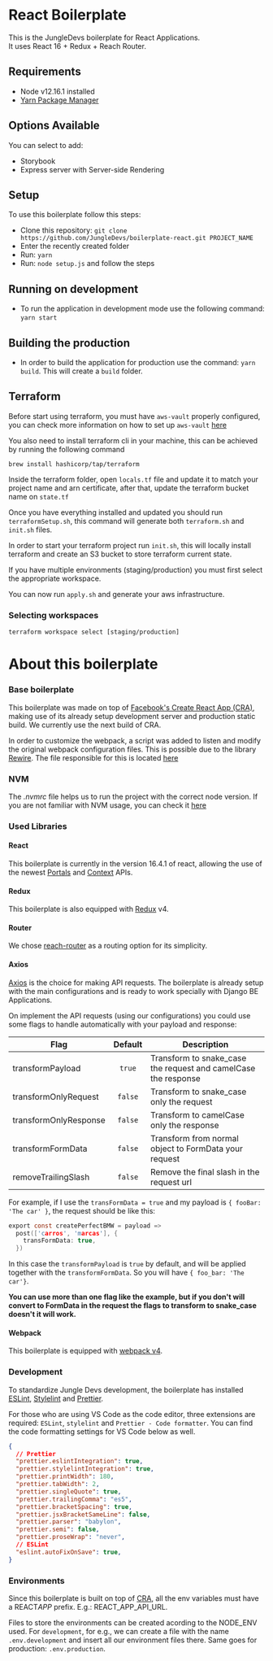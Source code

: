 # React Boilerplate

This is the JungleDevs boilerplate for React Applications. \
It uses React 16 + Redux + Reach Router.

## Requirements

- Node v12.16.1 installed
- [Yarn Package Manager](https://yarnpkg.com/lang/en/)

## Options Available

You can select to add:

- Storybook
- Express server with Server-side Rendering

## Setup

To use this boilerplate follow this steps:

- Clone this repository: `git clone https://github.com/JungleDevs/boilerplate-react.git PROJECT_NAME`
- Enter the recently created folder
- Run: `yarn`
- Run: `node setup.js` and follow the steps

## Running on development

- To run the application in development mode use the following command: `yarn start`

## Building the production

- In order to build the application for production use the command: `yarn build`. This will create a `build` folder.

## Terraform

Before start using terraform, you must have `aws-vault` properly configured, you can check more information on how to set up `aws-vault` [here](https://wiki.jungle.rocks/doc/set-up-aws-vault-qCufmyxfyB)

You also need to install terraform cli in your machine, this can be achieved by running the following command

```
brew install hashicorp/tap/terraform
```

Inside the terraform folder, open `locals.tf` file and update it to match your project name and arn certificate, after that, update the terraform bucket name on `state.tf`

Once you have everything installed and updated you should run `terraformSetup.sh`, this command will generate both `terraform.sh` and `init.sh` files.

In order to start your terraform project run `init.sh`, this will locally install terraform and create an S3 bucket to store terraform current state.

If you have multiple environments (staging/production) you must first select the appropriate workspace.

You can now run `apply.sh` and generate your aws infrastructure.

### Selecting workspaces

```
terraform workspace select [staging/production]
```

# About this boilerplate

### Base boilerplate

This boilerplate was made on top of [Facebook's Create React App (CRA)](https://github.com/facebook/create-react-app), making use of its already setup development server and production static build. We currently use the next build of CRA.

In order to customize the webpack, a script was added to listen and modify the original webpack configuration files. This is possible due to the library [Rewire](https://github.com/jhnns/rewire). The file responsible for this is located [here](scripts/customized-config.js)

### NVM

The _.nvmrc_ file helps us to run the project with the correct node version.
If you are not familiar with NVM usage, you can check it [here](https://coda.io/d/Chapter-Frontend_dPmePxjVB5S/Style-Guide_su751#_luWDD)

### Used Libraries

#### React

This boilerplate is currently in the version 16.4.1 of react, allowing the use of the newest [Portals](https://hackernoon.com/using-a-react-16-portal-to-do-something-cool-2a2d627b0202) and [Context](https://codeburst.io/what-can-react-context-api-do-for-you-multi-language-text-modals-and-theme-switchers-9cfbc8e5ee5e) APIs.

#### Redux

This boilerplate is also equipped with [Redux](https://github.com/reduxjs/redux) v4.

#### Router

We chose [reach-router](https://reach.tech/router) as a routing option for its simplicity.

#### Axios

[Axios](https://github.com/axios/axios) is the choice for making API requests. The boilerplate is already setup with the main configurations and is ready to work specially with Django BE Applications.

On implement the API requests (using our configurations) you could use some flags to handle automatically with your payload and response:

| Flag                  | Default | Description                                                    |
| --------------------- | :-----: | -------------------------------------------------------------- |
| transformPayload      | `true`  | Transform to snake_case the request and camelCase the response |
| transformOnlyRequest  | `false` | Transform to snake_case only the request                       |
| transformOnlyResponse | `false` | Transform to camelCase only the response                       |
| transformFormData     | `false` | Transform from normal object to FormData your request          |
| removeTrailingSlash   | `false` | Remove the final slash in the request url                      |

For example, if I use the `transFormData = true` and my payload is `{ fooBar: 'The car' }`, the request should be like this:

```c
export const createPerfectBMW = payload =>
  post(['carros', 'marcas'], {
    transFormData: true,
  })

```

In this case the `transformPayload` is `true` by default, and will be applied together with the `transformFormData`. So you will have `{ foo_bar: 'The car'}`.

**You can use more than one flag like the example, but if you don't will convert to FormData in the request the flags to transform to snake_case doesn't it will work.**

#### Webpack

This boilerplate is equipped with [webpack v4](https://github.com/webpack/webpack).

### Development

To standardize Jungle Devs development, the boilerplate has installed [ESLint](https://eslint.org/), [Stylelint](https://github.com/stylelint/stylelint) and [Prettier](https://github.com/prettier/prettier).

For those who are using VS Code as the code editor, three extensions are required: `ESLint`, `stylelint` and `Prettier - Code formatter`. You can find the code formatting settings for VS Code below as well.

```JSON
{
  // Prettier
  "prettier.eslintIntegration": true,
  "prettier.stylelintIntegration": true,
  "prettier.printWidth": 180,
  "prettier.tabWidth": 2,
  "prettier.singleQuote": true,
  "prettier.trailingComma": "es5",
  "prettier.bracketSpacing": true,
  "prettier.jsxBracketSameLine": false,
  "prettier.parser": "babylon",
  "prettier.semi": false,
  "prettier.proseWrap": "never",
  // ESLint
  "eslint.autoFixOnSave": true,
}
```

### Environments

Since this boilerplate is built on top of [CRA](https://github.com/facebook/create-react-app), all the env variables must have a REACT*APP* prefix. E.g.: REACT_APP_API_URL.

Files to store the environments can be created acording to the NODE_ENV used. For `development`, for e.g., we can create a file with the name `.env.development` and insert all our environment files there. Same goes for production: `.env.production`.
